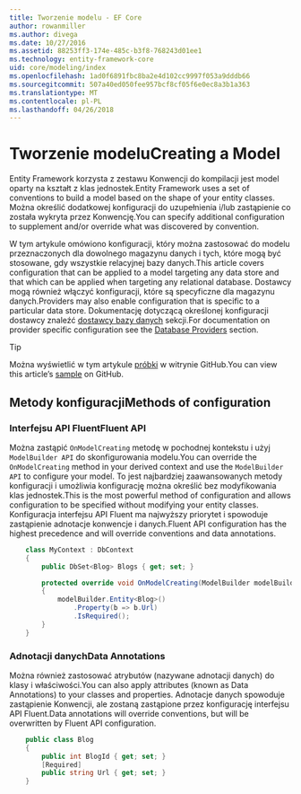 ```yaml
---
title: Tworzenie modelu - EF Core
author: rowanmiller
ms.author: divega
ms.date: 10/27/2016
ms.assetid: 88253ff3-174e-485c-b3f8-768243d01ee1
ms.technology: entity-framework-core
uid: core/modeling/index
ms.openlocfilehash: 1ad0f6891fbc8ba2e4d102cc9997f053a9dddb66
ms.sourcegitcommit: 507a40ed050fee957bcf8cf05f6e0ec8a3b1a363
ms.translationtype: MT
ms.contentlocale: pl-PL
ms.lasthandoff: 04/26/2018
---
```

# <a name="creating-a-model"></a><span data-ttu-id="56d75-102">Tworzenie modelu</span><span class="sxs-lookup"><span data-stu-id="56d75-102">Creating a Model</span></span>

<span data-ttu-id="56d75-103">Entity Framework korzysta z zestawu Konwencji do kompilacji jest model oparty na kształt z klas jednostek.</span><span class="sxs-lookup"><span data-stu-id="56d75-103">Entity Framework uses a set of conventions to build a model based on the shape of your entity classes.</span></span> <span data-ttu-id="56d75-104">Można określić dodatkowej konfiguracji do uzupełnienia i/lub zastąpienie co została wykryta przez Konwencję.</span><span class="sxs-lookup"><span data-stu-id="56d75-104">You can specify additional configuration to supplement and/or override what was discovered by convention.</span></span>

<span data-ttu-id="56d75-105">W tym artykule omówiono konfiguracji, który można zastosować do modelu przeznaczonych dla dowolnego magazynu danych i tych, które mogą być stosowane, gdy wszystkie relacyjnej bazy danych.</span><span class="sxs-lookup"><span data-stu-id="56d75-105">This article covers configuration that can be applied to a model targeting any data store and that which can be applied when targeting any relational database.</span></span> <span data-ttu-id="56d75-106">Dostawcy mogą również włączyć konfiguracji, które są specyficzne dla magazynu danych.</span><span class="sxs-lookup"><span data-stu-id="56d75-106">Providers may also enable configuration that is specific to a particular data store.</span></span> <span data-ttu-id="56d75-107">Dokumentację dotyczącą określonej konfiguracji dostawcy znaleźć [dostawcy bazy danych](../providers/index.md) sekcji.</span><span class="sxs-lookup"><span data-stu-id="56d75-107">For documentation on provider specific configuration see the [Database Providers](../providers/index.md) section.</span></span>

> [!TIP]  
> <span data-ttu-id="56d75-108">Można wyświetlić w tym artykule [próbki](https://github.com/aspnet/EntityFramework.Docs/tree/master/samples) w witrynie GitHub.</span><span class="sxs-lookup"><span data-stu-id="56d75-108">You can view this article’s [sample](https://github.com/aspnet/EntityFramework.Docs/tree/master/samples) on GitHub.</span></span>

## <a name="methods-of-configuration"></a><span data-ttu-id="56d75-109">Metody konfiguracji</span><span class="sxs-lookup"><span data-stu-id="56d75-109">Methods of configuration</span></span>

### <a name="fluent-api"></a><span data-ttu-id="56d75-110">Interfejsu API Fluent</span><span class="sxs-lookup"><span data-stu-id="56d75-110">Fluent API</span></span>

<span data-ttu-id="56d75-111">Można zastąpić `OnModelCreating` metodę w pochodnej kontekstu i użyj `ModelBuilder API` do skonfigurowania modelu.</span><span class="sxs-lookup"><span data-stu-id="56d75-111">You can override the `OnModelCreating` method in your derived context and use the `ModelBuilder API` to configure your model.</span></span> <span data-ttu-id="56d75-112">To jest najbardziej zaawansowanych metody konfiguracji i umożliwia konfigurację można określić bez modyfikowania klas jednostek.</span><span class="sxs-lookup"><span data-stu-id="56d75-112">This is the most powerful method of configuration and allows configuration to be specified without modifying your entity classes.</span></span> <span data-ttu-id="56d75-113">Konfiguracja interfejsu API Fluent ma najwyższy priorytet i spowoduje zastąpienie adnotacje konwencje i danych.</span><span class="sxs-lookup"><span data-stu-id="56d75-113">Fluent API configuration has the highest precedence and will override conventions and data annotations.</span></span>

<!-- [!code-csharp[Main](samples/core/Modeling/FluentAPI/Samples/Required.cs?range=5-15&highlight=5-10)] -->

``` csharp
    class MyContext : DbContext
    {
        public DbSet<Blog> Blogs { get; set; }

        protected override void OnModelCreating(ModelBuilder modelBuilder)
        {
            modelBuilder.Entity<Blog>()
                .Property(b => b.Url)
                .IsRequired();
        }
    }
```

### <a name="data-annotations"></a><span data-ttu-id="56d75-114">Adnotacji danych</span><span class="sxs-lookup"><span data-stu-id="56d75-114">Data Annotations</span></span>

<span data-ttu-id="56d75-115">Można również zastosować atrybutów (nazywane adnotacji danych) do klasy i właściwości.</span><span class="sxs-lookup"><span data-stu-id="56d75-115">You can also apply attributes (known as Data Annotations) to your classes and properties.</span></span> <span data-ttu-id="56d75-116">Adnotacje danych spowoduje zastąpienie Konwencji, ale zostaną zastąpione przez konfigurację interfejsu API Fluent.</span><span class="sxs-lookup"><span data-stu-id="56d75-116">Data annotations will override conventions, but will be overwritten by Fluent API configuration.</span></span>

<!-- [!code-csharp[Main](samples/core/Modeling/DataAnnotations/Samples/Required.cs?range=11-16&highlight=4)] -->
``` csharp
    public class Blog
    {
        public int BlogId { get; set; }
        [Required]
        public string Url { get; set; }
    }
```

